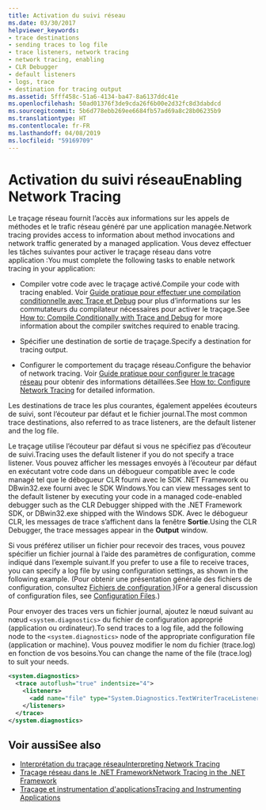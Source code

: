```yaml
---
title: Activation du suivi réseau
ms.date: 03/30/2017
helpviewer_keywords:
- trace destinations
- sending traces to log file
- trace listeners, network tracing
- network tracing, enabling
- CLR Debugger
- default listeners
- logs, trace
- destination for tracing output
ms.assetid: 5fff458c-51a6-4134-ba47-8a6137ddc41e
ms.openlocfilehash: 50ad01376f3de9cda26f6b00e2d32fc8d3dabdcd
ms.sourcegitcommit: 5b6d778ebb269ee6684fb57ad69a8c28b06235b9
ms.translationtype: HT
ms.contentlocale: fr-FR
ms.lasthandoff: 04/08/2019
ms.locfileid: "59169709"
---
```

# <a name="enabling-network-tracing"></a><span data-ttu-id="4ba93-102">Activation du suivi réseau</span><span class="sxs-lookup"><span data-stu-id="4ba93-102">Enabling Network Tracing</span></span>
<span data-ttu-id="4ba93-103">Le traçage réseau fournit l’accès aux informations sur les appels de méthodes et le trafic réseau généré par une application managée.</span><span class="sxs-lookup"><span data-stu-id="4ba93-103">Network tracing provides access to information about method invocations and network traffic generated by a managed application.</span></span> <span data-ttu-id="4ba93-104">Vous devez effectuer les tâches suivantes pour activer le traçage réseau dans votre application :</span><span class="sxs-lookup"><span data-stu-id="4ba93-104">You must complete the following tasks to enable network tracing in your application:</span></span>  
  
-   <span data-ttu-id="4ba93-105">Compiler votre code avec le traçage activé.</span><span class="sxs-lookup"><span data-stu-id="4ba93-105">Compile your code with tracing enabled.</span></span> <span data-ttu-id="4ba93-106">Voir [Guide pratique pour effectuer une compilation conditionnelle avec Trace et Debug](../../../docs/framework/debug-trace-profile/how-to-compile-conditionally-with-trace-and-debug.md) pour plus d’informations sur les commutateurs du compilateur nécessaires pour activer le traçage.</span><span class="sxs-lookup"><span data-stu-id="4ba93-106">See [How to: Compile Conditionally with Trace and Debug](../../../docs/framework/debug-trace-profile/how-to-compile-conditionally-with-trace-and-debug.md) for more information about the compiler switches required to enable tracing.</span></span>  
  
-   <span data-ttu-id="4ba93-107">Spécifier une destination de sortie de traçage.</span><span class="sxs-lookup"><span data-stu-id="4ba93-107">Specify a destination for tracing output.</span></span>  
  
-   <span data-ttu-id="4ba93-108">Configurer le comportement du traçage réseau.</span><span class="sxs-lookup"><span data-stu-id="4ba93-108">Configure the behavior of network tracing.</span></span> <span data-ttu-id="4ba93-109">Voir [Guide pratique pour configurer le traçage réseau](../../../docs/framework/network-programming/how-to-configure-network-tracing.md) pour obtenir des informations détaillées.</span><span class="sxs-lookup"><span data-stu-id="4ba93-109">See [How to: Configure Network Tracing](../../../docs/framework/network-programming/how-to-configure-network-tracing.md) for detailed information.</span></span>  
  
 <span data-ttu-id="4ba93-110">Les destinations de trace les plus courantes, également appelées écouteurs de suivi, sont l’écouteur par défaut et le fichier journal.</span><span class="sxs-lookup"><span data-stu-id="4ba93-110">The most common trace destinations, also referred to as trace listeners, are the default listener and the log file.</span></span>  
  
 <span data-ttu-id="4ba93-111">Le traçage utilise l’écouteur par défaut si vous ne spécifiez pas d’écouteur de suivi.</span><span class="sxs-lookup"><span data-stu-id="4ba93-111">Tracing uses the default listener if you do not specify a trace listener.</span></span> <span data-ttu-id="4ba93-112">Vous pouvez afficher les messages envoyés à l’écouteur par défaut en exécutant votre code dans un débogueur compatible avec le code managé tel que le débogueur CLR fourni avec le SDK .NET Framework ou DBwin32.exe fourni avec le SDK Windows.</span><span class="sxs-lookup"><span data-stu-id="4ba93-112">You can view messages sent to the default listener by executing your code in a managed code-enabled debugger such as the CLR Debugger shipped with the .NET Framework SDK, or DBwin32.exe shipped with the Windows SDK.</span></span> <span data-ttu-id="4ba93-113">Avec le débogueur CLR, les messages de trace s’affichent dans la fenêtre **Sortie**.</span><span class="sxs-lookup"><span data-stu-id="4ba93-113">Using the CLR Debugger, the trace messages appear in the **Output** window.</span></span>  
  
 <span data-ttu-id="4ba93-114">Si vous préférez utiliser un fichier pour recevoir des traces, vous pouvez spécifier un fichier journal à l’aide des paramètres de configuration, comme indiqué dans l’exemple suivant.</span><span class="sxs-lookup"><span data-stu-id="4ba93-114">If you prefer to use a file to receive traces, you can specify a log file by using configuration settings, as shown in the following example.</span></span> <span data-ttu-id="4ba93-115">(Pour obtenir une présentation générale des fichiers de configuration, consultez [Fichiers de configuration](../../../docs/framework/configure-apps/index.md).)</span><span class="sxs-lookup"><span data-stu-id="4ba93-115">(For a general discussion of configuration files, see [Configuration Files](../../../docs/framework/configure-apps/index.md).)</span></span>  
  
 <span data-ttu-id="4ba93-116">Pour envoyer des traces vers un fichier journal, ajoutez le nœud suivant au nœud `<system.diagnostics>` du fichier de configuration approprié (application ou ordinateur).</span><span class="sxs-lookup"><span data-stu-id="4ba93-116">To send traces to a log file, add the following node to the `<system.diagnostics>` node of the appropriate configuration file (application or machine).</span></span> <span data-ttu-id="4ba93-117">Vous pouvez modifier le nom du fichier (trace.log) en fonction de vos besoins.</span><span class="sxs-lookup"><span data-stu-id="4ba93-117">You can change the name of the file (trace.log) to suit your needs.</span></span>  
  
```xml  
<system.diagnostics>  
  <trace autoflush="true" indentsize="4">  
    <listeners>  
      <add name="file" type="System.Diagnostics.TextWriterTraceListener" initializeData="trace.log"/>  
    </listeners>   
  </trace>  
</system.diagnostics>  
```  
  
## <a name="see-also"></a><span data-ttu-id="4ba93-118">Voir aussi</span><span class="sxs-lookup"><span data-stu-id="4ba93-118">See also</span></span>

- [<span data-ttu-id="4ba93-119">Interprétation du traçage réseau</span><span class="sxs-lookup"><span data-stu-id="4ba93-119">Interpreting Network Tracing</span></span>](../../../docs/framework/network-programming/interpreting-network-tracing.md)
- [<span data-ttu-id="4ba93-120">Traçage réseau dans le .NET Framework</span><span class="sxs-lookup"><span data-stu-id="4ba93-120">Network Tracing in the .NET Framework</span></span>](../../../docs/framework/network-programming/network-tracing.md)
- [<span data-ttu-id="4ba93-121">Traçage et instrumentation d'applications</span><span class="sxs-lookup"><span data-stu-id="4ba93-121">Tracing and Instrumenting Applications</span></span>](../../../docs/framework/debug-trace-profile/tracing-and-instrumenting-applications.md)
